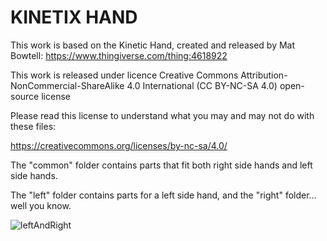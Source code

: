 # KINETIX HAND


This work is based on the Kinetic Hand, created and released by Mat Bowtell:
https://www.thingiverse.com/thing:4618922
                                                 
This work is released under licence Creative Commons Attribution-NonCommercial-ShareAlike 4.0 International (CC BY-NC-SA 4.0) open-source license

Please read this license to understand what you may and may not do with these files:

https://creativecommons.org/licenses/by-nc-sa/4.0/

The "common" folder contains parts that fit both right side hands and left side hands.

The "left" folder contains parts for a left side hand, and the "right" folder... well you know.


![leftAndRight](https://github.com/reivaxy/kinetix/assets/3592991/bedf8fab-a65b-4d4c-b897-fb9205b9219b)
